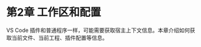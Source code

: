 # 第2章 工作区和配置

VS Code 插件和普通程序一样，可能需要获取宿主上下文信息。本章介绍如何获取当前文件、当前工程、插件配置等信息。

<!--
vscode.workspace.openTextDocument

https://github.com/microsoft/vscode/blob/main/src/vscode-dts/vscode.d.ts
-->